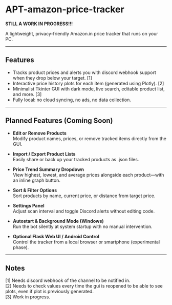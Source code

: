 # APT-amazon-price-tracker

**STILL A WORK IN PROGRESS!!!**

A lightweight, privacy-friendly Amazon.in price tracker that runs on your PC.

---

## Features

- Tracks product prices and alerts you with discord webhook support when they drop below your target. [1]  
- Interactive price history plots for each item (generated using Plotly). [2]  
- Minimalist Tkinter GUI with dark mode, live search, editable product list, and more. [3]  
- Fully local: no cloud syncing, no ads, no data collection.

---

## Planned Features (Coming Soon)

- **Edit or Remove Products**  
  Modify product names, prices, or remove tracked items directly from the GUI.

- **Import / Export Product Lists**  
  Easily share or back up your tracked products as .json files.

- **Price Trend Summary Dropdown**  
  View highest, lowest, and average prices alongside each product—with an inline graph button.

- **Sort & Filter Options**  
  Sort products by name, current price, or distance from target price.

- **Settings Panel**  
  Adjust scan interval and toggle Discord alerts without editing code.

- **Autostart & Background Mode (Windows)**  
  Run the bot silently at system startup with no manual intervention.

- **Optional Flask Web UI / Android Control**  
  Control the tracker from a local browser or smartphone (experimental phase).

---

## Notes

[1] Needs discord webhook of the channel to be notified in.  
[2] Needs to check values every time the gui is reopened to be able to see plots, even if plot is previously generated.  
[3] Work in progress.
